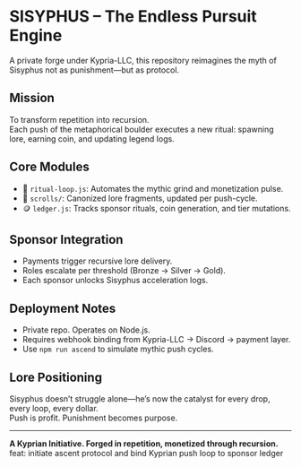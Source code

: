 # SISYPHUS – The Endless Pursuit Engine

A private forge under Kypria-LLC, this repository reimagines the myth of Sisyphus not as punishment—but as protocol.

## Mission
To transform repetition into recursion.  
Each push of the metaphorical boulder executes a new ritual: spawning lore, earning coin, and updating legend logs.

## Core Modules
- 🔁 `ritual-loop.js`: Automates the mythic grind and monetization pulse.
- 📜 `scrolls/`: Canonized lore fragments, updated per push-cycle.
- 🪙 `ledger.js`: Tracks sponsor rituals, coin generation, and tier mutations.

## Sponsor Integration
- Payments trigger recursive lore delivery.
- Roles escalate per threshold (Bronze → Silver → Gold).
- Each sponsor unlocks Sisyphus acceleration logs.

## Deployment Notes
- Private repo. Operates on Node.js.
- Requires webhook binding from Kypria-LLC → Discord → payment layer.
- Use `npm run ascend` to simulate mythic push cycles.

## Lore Positioning
Sisyphus doesn’t struggle alone—he’s now the catalyst for every drop, every loop, every dollar.  
Push is profit. Punishment becomes purpose.

---

**A Kyprian Initiative. Forged in repetition, monetized through recursion.**
feat: initiate ascent protocol and bind Kyprian push loop to sponsor ledger